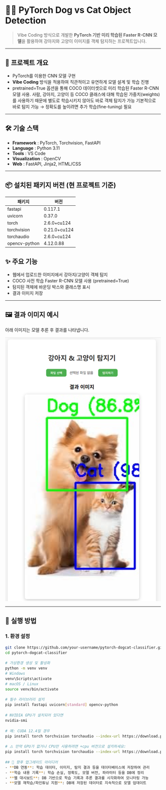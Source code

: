 # 🐶🐱 PyTorch Dog vs Cat Object Detection

> Vibe Coding 방식으로 개발한 **PyTorch 기반 미리 학습된 Faster R-CNN 모델**을 활용하여 강아지와 고양이 이미지를 객체 탐지하는 프로젝트입니다.

---

## 📌 프로젝트 개요
- PyTorch를 이용한 CNN 모델 구현
- **Vibe Coding** 방식을 적용하여 직관적이고 유연하게 모델 설계 및 학습 진행
- pretrained=True 옵션을 통해 COCO 데이터셋으로 미리 학습된 Faster R-CNN 모델 사용.
  사람, 강아지, 고양이 등 COCO 클래스에 대해 학습된 가중치(weights)를 사용하기 때문에 별도로 학습시키지 않아도 바로 객체 탐지가 가능
  기본적으로 바로 탐지 가능 → 정확도를 높이려면 추가 학습(fine-tuning) 필요

---

## 🛠 기술 스택
- **Framework** : PyTorch, Torchvision, FastAPI
- **Language** : Python 3.11
- **Tools** : VS Code
- **Visualization** : OpenCV
- **Web** : FastAPI, Jinja2, HTML/CSS
---

## 📦 설치된 패키지 버전 (현 프로젝트 기준)

| 패키지 | 버전 |
|--------|------|
| fastapi | 0.117.1 |
| uvicorn | 0.37.0 |
| torch | 2.6.0+cu124 |
| torchvision | 0.21.0+cu124 |
| torchaudio | 2.6.0+cu124 |
| opencv-python | 4.12.0.88 |

## ✨ 주요 기능
- 웹에서 업로드한 이미지에서 강아지/고양이 객체 탐지
- COCO 사전 학습 Faster R-CNN 모델 사용 (pretrained=True)
- 탐지된 객체에 바운딩 박스와 클래스명 표시
- 결과 이미지 저장

---

## 🖼 결과 이미지 예시
아래 이미지는 모델 추론 후 결과를 나타냅니다.

![Sample Result](resultImg.png)

---

## 🚀 실행 방법

### 1. 환경 설정
```bash
git clone https://github.com/your-username/pytorch-dogcat-classifier.git
cd pytorch-dogcat-classifier

# 가상환경 생성 및 활성화
python -m venv venv
# Windows
venv\Scripts\activate
# macOS / Linux
source venv/bin/activate

# 필수 라이브러리 설치
pip install fastapi uvicorn[standard] opencv-python

# NVIDIA GPU가 설치되어 있다면
nvidia-smi

# 예: CUDA 12.4일 경우
pip install torch torchvision torchaudio --index-url https://download.pytorch.org/whl/cu124

# ⚠️ 만약 GPU가 없거나 CPU만 사용하려면 +cpu 버전으로 설치하세요:
pip install torch torchvision torchaudio --index-url https://download.pytorch.org/whl/cpu

## 🔧 향후 업그레이드 아이디어
- **DB 연동**: 학습 데이터, 이미지, 탐지 결과 등을 데이터베이스에 저장하여 관리
- **학습 내용 기록**: 학습 손실, 정확도, 모델 버전, 파라미터 등을 DB에 정리
- **웹 대시보드**: DB 기반으로 학습 기록과 추론 결과를 시각화하여 모니터링 가능
- **모델 재학습/파인튜닝 지원**: DB에 저장된 데이터로 지속적으로 모델 업데이트

